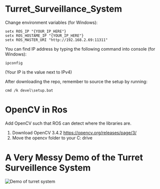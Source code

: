 # Turret_Surveillance_System

Change environment variables (for Windows):

```
setx ROS_IP "{YOUR_IP_HERE"}
setx ROS_HOSTAME_IP "{YOUR_IP_HERE"}
setx ROS_MASTER_URI "http://192.168.2.69:11311"
```

You can find IP address by typing the following command into console (for Windows):
```
ipconfig
```
(Your IP is the value next to IPv4)


After downloading the repo, remember to source the setup by running:
```
cmd /k devel\setup.bat
```

# OpenCV in Ros

Add OpenCV such that ROS can detect where the libraries are.
1. Download OpenCV 3.4.2 https://opencv.org/releases/page/3/
2. Move the opencv folder to your C: drive


# A Very Messy Demo of the Turret Surveillence System

![Demo of turret system](https://github.com/ih4kim/Turret_Surveillance_System/blob/master/ezgif.com-gif-maker.gif)
